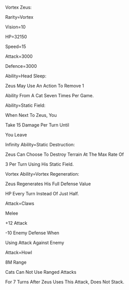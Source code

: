 Vortex Zeus:

Rarity=Vortex

Vision=10

HP=32150

Speed=15

Attack=3000

Defence=3000

Ability=Head Sleep:

Zeus May Use An Action To Remove 1

Ability From A Cat Seven Times Per Game.

Ability=Static Field:

When Next To Zeus, You

Take 15 Damage Per Turn Until

You Leave

Infinity Ability=Static Destruction:

Zeus Can Choose To Destroy Terrain At The Max Rate Of

3 Per Turn Using His Static Field.

Vortex Ability=Vortex Regeneration:

Zeus Regenerates His Full Defense Value

HP Every Turn Instead Of Just Half.

Attack=Claws

Melee

+12 Attack

-10 Enemy Defense When

Using Attack Against Enemy

Attack=Howl

8M Range

Cats Can Not Use Ranged Attacks

For 7 Turns After Zeus Uses This Attack, Does Not Stack.
